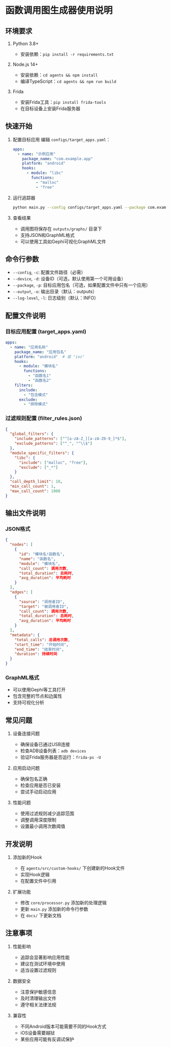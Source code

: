 # 函数调用图生成器使用说明

## 环境要求

1. Python 3.8+
   - 安装依赖：`pip install -r requirements.txt`

2. Node.js 14+
   - 安装依赖：`cd agents && npm install`
   - 编译TypeScript：`cd agents && npm run build`

3. Frida
   - 安装Frida工具：`pip install frida-tools`
   - 在目标设备上安装Frida服务器

## 快速开始

1. 配置目标应用
   编辑 `configs/target_apps.yaml`：
   ```yaml
   apps:
     - name: "示例应用"
       package_name: "com.example.app"
       platform: "android"
       hooks:
         - module: "libc"
           functions:
             - "malloc"
             - "free"
   ```

2. 运行追踪器
   ```bash
   python main.py --config configs/target_apps.yaml --package com.example.app
   ```

3. 查看结果
   - 调用图将保存在 `outputs/graphs/` 目录下
   - 支持JSON和GraphML格式
   - 可以使用工具如Gephi可视化GraphML文件

## 命令行参数

- `--config`, `-c`: 配置文件路径（必需）
- `--device`, `-d`: 设备ID（可选，默认使用第一个可用设备）
- `--package`, `-p`: 目标应用包名（可选，如果配置文件中只有一个应用）
- `--output`, `-o`: 输出目录（默认：outputs）
- `--log-level`, `-l`: 日志级别（默认：INFO）

## 配置文件说明

### 目标应用配置 (target_apps.yaml)

```yaml
apps:
  - name: "应用名称"
    package_name: "应用包名"
    platform: "android"  # 或 "ios"
    hooks:
      - module: "模块名"
        functions:
          - "函数名1"
          - "函数名2"
    filters:
      include:
        - "包含模式"
      exclude:
        - "排除模式"
```

### 过滤规则配置 (filter_rules.json)

```json
{
  "global_filters": {
    "include_patterns": ["^[a-zA-Z_][a-zA-Z0-9_]*$"],
    "exclude_patterns": ["^_", "^\\$"]
  },
  "module_specific_filters": {
    "libc": {
      "include": ["malloc", "free"],
      "exclude": ["_*"]
    }
  },
  "call_depth_limit": 10,
  "min_call_count": 1,
  "max_call_count": 1000
}
```

## 输出文件说明

### JSON格式

```json
{
  "nodes": [
    {
      "id": "模块名!函数名",
      "name": "函数名",
      "module": "模块名",
      "call_count": 调用次数,
      "total_duration": 总耗时,
      "avg_duration": 平均耗时
    }
  ],
  "edges": [
    {
      "source": "调用者ID",
      "target": "被调用者ID",
      "call_count": 调用次数,
      "total_duration": 总耗时,
      "avg_duration": 平均耗时
    }
  ],
  "metadata": {
    "total_calls": 总调用次数,
    "start_time": "开始时间",
    "end_time": "结束时间",
    "duration": 持续时间
  }
}
```

### GraphML格式

- 可以使用Gephi等工具打开
- 包含完整的节点和边属性
- 支持可视化分析

## 常见问题

1. 设备连接问题
   - 确保设备已通过USB连接
   - 检查ADB设备列表：`adb devices`
   - 验证Frida服务器是否运行：`frida-ps -U`

2. 应用启动问题
   - 确保包名正确
   - 检查应用是否已安装
   - 尝试手动启动应用

3. 性能问题
   - 使用过滤规则减少追踪范围
   - 调整调用深度限制
   - 设置最小调用次数阈值

## 开发说明

1. 添加新的Hook
   - 在 `agents/src/custom-hooks/` 下创建新的Hook文件
   - 实现Hook逻辑
   - 在配置文件中引用

2. 扩展功能
   - 修改 `core/processor.py` 添加新的处理逻辑
   - 更新 `main.py` 添加新的命令行参数
   - 在 `docs/` 下更新文档

## 注意事项

1. 性能影响
   - 追踪会显著影响应用性能
   - 建议在测试环境中使用
   - 适当设置过滤规则

2. 数据安全
   - 注意保护敏感信息
   - 及时清理输出文件
   - 遵守相关法律法规

3. 兼容性
   - 不同Android版本可能需要不同的Hook方式
   - iOS设备需要越狱
   - 某些应用可能有反调试保护 